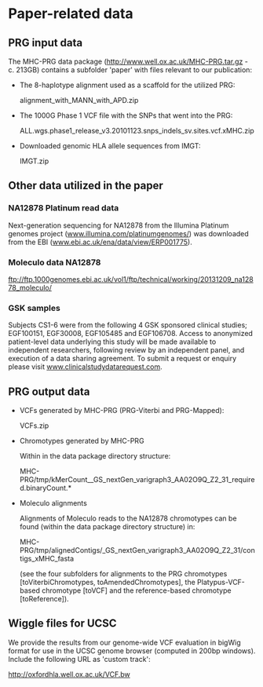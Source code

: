 # Paper-related data

## PRG input data

The MHC-PRG data package (http://www.well.ox.ac.uk/MHC-PRG.tar.gz - c. 213GB) contains a subfolder 'paper' with files relevant to our publication:

- The 8-haplotype alignment used as a scaffold for the utilized PRG:

  alignment_with_MANN_with_APD.zip

- The 1000G Phase 1 VCF file with the SNPs that went into the PRG:

  ALL.wgs.phase1_release_v3.20101123.snps_indels_sv.sites.vcf.xMHC.zip

- Downloaded genomic HLA allele sequences from IMGT:

  IMGT.zip

## Other data utilized in the paper

### NA12878 Platinum read data

Next-generation sequencing for NA12878 from the Illumina Platinum genomes project (www.illumina.com/platinumgenomes/) was downloaded from the EBI (www.ebi.ac.uk/ena/data/view/ERP001775). 

### Moleculo data NA12878

ftp://ftp.1000genomes.ebi.ac.uk/vol1/ftp/technical/working/20131209_na12878_moleculo/

### GSK samples

Subjects CS1-6 were from the following 4 GSK sponsored clinical studies; EGF100151, EGF30008, EGF105485 and EGF106708. Access to anonymized patient-level data underlying this study will be made available to independent researchers, following review by an independent panel, and execution of a data sharing agreement.  To submit a request or enquiry please visit www.clinicalstudydatarequest.com.

## PRG output data

- VCFs generated by MHC-PRG (PRG-Viterbi and PRG-Mapped):

  VCFs.zip
  
- Chromotypes generated by MHC-PRG

  Within in the data package directory structure:
  
  MHC-PRG/tmp/kMerCount__GS_nextGen_varigraph3_AA02O9Q_Z2_31_required.binaryCount.*

- Moleculo alignments

  Alignments of Moleculo reads to the NA12878 chromotypes can be found (within the data package directory structure) in:
  
  MHC-PRG/tmp/alignedContigs/_GS_nextGen_varigraph3_AA02O9Q_Z2_31/contigs_xMHC_fasta
  
  (see the four subfolders for alignments to the PRG chromotypes [toViterbiChromotypes, toAmendedChromotypes], the Platypus-VCF-based chromotype [toVCF] and the reference-based chromotype [toReference]).

## Wiggle files for UCSC

We provide the results from our genome-wide VCF evaluation in bigWig format for use in the UCSC genome browser (computed in 200bp windows). Include the following URL as 'custom track':

http://oxfordhla.well.ox.ac.uk/VCF.bw
